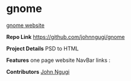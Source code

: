 # gnome

[gnome website](wrestler-dawn-75344.bitballoon.com "Gnome Website")

**Repo Link**
https://github.com/johnngugi/gnome

**Project Details** PSD to HTML 

**Features** one page website NavBar links :  

**Contributors** [John Ngugi](https://github.com/johnngugi)
